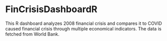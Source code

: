# FinCrisisDashboardR

This R dashboard analyzes 2008 financial crisis and compares it to COVID caused financial crisis through multiple economical indicators. The data is fetched from World Bank.
